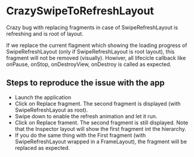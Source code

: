 # CrazySwipeToRefreshLayout
Crazy bug with replacing fragments in case of SwipeRefreshLayout is refreshing and is root of layout.

If we replace the current flagment which showing the loading progress of SwipeRefreshLayout (only if SwipeRefreshLayout is root layout), this fragment will not be removed (visually). Howiver, all lifecicle callback like onPause, onStop, onDestroyView, onDestroy is called as expected.

## Steps to reproduce the issue with the app
  - Launch the application
  - Click on Replace fragment. The second fragment is displayed (with SwipeRefreshLayout as root).
  - Swipe down to enable the refresh animation and let it run.
  - Click on Replace frament. The second fragment is still displayed. Note that the Inspector layout will show the first fragment int the hierarchy.
  - If you do the same thing with the First fragment  (with SwipeRefreshLayout wrapped in a FrameLayout), the fragment will be replaced as expected.
